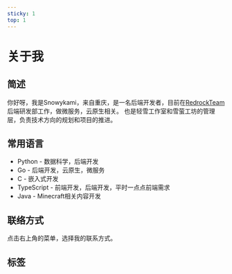 ```yaml
---
sticky: 1
top: 1
---
```


# 关于我

## 简述

你好呀，我是Snowykami，来自重庆，是一名后端开发者，目前在[RedrockTeam](https://redrock.team)后端研发部工作，做微服务，云原生相关。
也是轻雪工作室和雪萤工坊的管理层，负责技术方向的规划和项目的推进。

## 常用语言
- Python - 数据科学，后端开发
- Go - 后端开发，云原生，微服务
- C - 嵌入式开发
- TypeScript - 前端开发，后端开发，平时一点点前端需求
- Java - Minecraft相关内容开发

## 联络方式
点击右上角的菜单，选择我的联系方式。

## 标签
<TagsBar />

<script setup lang="ts">
import TagsBar from '../.vitepress/comps/TagsBar.vue'
</script>